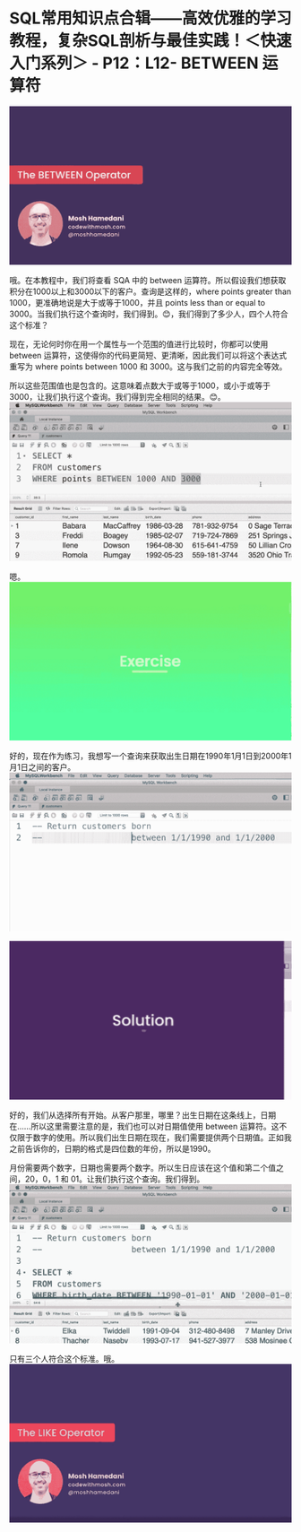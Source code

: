 # SQL常用知识点合辑——高效优雅的学习教程，复杂SQL剖析与最佳实践！＜快速入门系列＞ - P12：L12- BETWEEN 运算符 

![](img/0fd125c9f59bc110486d7eb215bf21b1_0.png)

哦。在本教程中，我们将查看 SQA 中的 between 运算符。所以假设我们想获取积分在1000以上和3000以下的客户。查询是这样的，where points greater than 1000，更准确地说是大于或等于1000，并且 points less than or equal to 3000。当我们执行这个查询时，我们得到。😊，我们得到了多少人，四个人符合这个标准？

现在，无论何时你在用一个属性与一个范围的值进行比较时，你都可以使用 between 运算符，这使得你的代码更简短、更清晰，因此我们可以将这个表达式重写为 where points between 1000 和 3000。这与我们之前的内容完全等效。

所以这些范围值也是包含的。这意味着点数大于或等于1000，或小于或等于3000，让我们执行这个查询。我们得到完全相同的结果。😊。![](img/0fd125c9f59bc110486d7eb215bf21b1_2.png)

嗯。![](img/0fd125c9f59bc110486d7eb215bf21b1_4.png)

好的，现在作为练习，我想写一个查询来获取出生日期在1990年1月1日到2000年1月1日之间的客户。![](img/0fd125c9f59bc110486d7eb215bf21b1_6.png)

![](img/0fd125c9f59bc110486d7eb215bf21b1_7.png)

好的，我们从选择所有开始。从客户那里，哪里？出生日期在这条线上，日期在……所以这里需要注意的是，我们也可以对日期值使用 between 运算符。这不仅限于数字的使用。所以我们出生日期在现在，我们需要提供两个日期值。正如我之前告诉你的，日期的格式是四位数的年份，所以是1990。

月份需要两个数字，日期也需要两个数字。所以生日应该在这个值和第二个值之间，20，0，1 和 01。让我们执行这个查询。我们得到。![](img/0fd125c9f59bc110486d7eb215bf21b1_9.png)

只有三个人符合这个标准。哦。![](img/0fd125c9f59bc110486d7eb215bf21b1_11.png)
